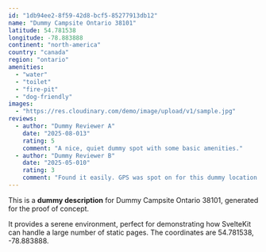 ```yaml
---
id: "1db94ee2-8f59-42d8-bcf5-85277913db12"
name: "Dummy Campsite Ontario 38101"
latitude: 54.781538
longitude: -78.883888
continent: "north-america"
country: "canada"
region: "ontario"
amenities:
  - "water"
  - "toilet"
  - "fire-pit"
  - "dog-friendly"
images:
  - "https://res.cloudinary.com/demo/image/upload/v1/sample.jpg"
reviews:
  - author: "Dummy Reviewer A"
    date: "2025-08-013"
    rating: 5
    comment: "A nice, quiet dummy spot with some basic amenities."
  - author: "Dummy Reviewer B"
    date: "2025-05-010"
    rating: 3
    comment: "Found it easily. GPS was spot on for this dummy location."
---
```


This is a **dummy description** for Dummy Campsite Ontario 38101, generated for the proof of concept.

It provides a serene environment, perfect for demonstrating how SvelteKit can handle a large number of static pages. The coordinates are 54.781538, -78.883888.
